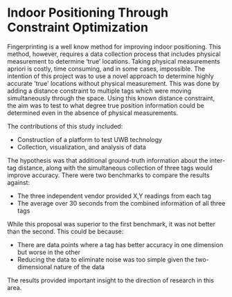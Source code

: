 #  Indoor Positioning Through Constraint Optimization

Fingerprinting is a well know method for improving indoor positioning. This method, however, requires a data collection process that includes physical measurement to determine ‘true’ locations. Taking physical measurements apriori is costly, time consuming, and in some cases, impossible. The intention of this project was to use a novel approach to determine highly accurate 'true' locations without physical measurement. This was done by adding a distance constraint to multiple tags which were moving simultaneously through the space. Using this known distance constraint, the aim was to test to what degree true position information could be determined even in the absence of physical measurements. 

The contributions of this study included:
-	Construction of a platform to test UWB technology
-	Collection, visualization, and analysis of data

The hypothesis was that additional ground-truth information about the inter-tag distance, along with the simultaneous collection of three tags would improve accuracy. There were two benchmarks to compare the results against: 
- The three independent vendor provided X,Y readings from each tag
- The average over 30 seconds from the combined information of all three tags
  
While this proposal was superior to the first benchmark, it was not better than the second. This could be because:
- There are data points where a tag has better accuracy in one dimension but worse in the other
- Reducing the data to eliminate noise was too simple given the two-dimensional nature of the data

The results provided important insight to the direction of research in this area. 
